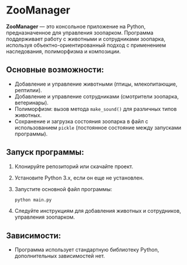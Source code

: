 # ZooManager

**ZooManager** — это консольное приложение на Python, предназначенное для управления зоопарком. Программа поддерживает работу с животными и сотрудниками зоопарка, используя объектно-ориентированный подход с применением наследования, полиморфизма и композиции.

## Основные возможности:
- Добавление и управление животными (птицы, млекопитающие, рептилии).
- Добавление и управление сотрудниками (смотрители зоопарка, ветеринары).
- Полиморфизм: вызов метода `make_sound()` для различных типов животных.
- Сохранение и загрузка состояния зоопарка в файл с использованием `pickle` (постоянное состояние между запусками программы).

## Запуск программы:
1. Клонируйте репозиторий или скачайте проект.
2. Установите Python 3.x, если он еще не установлен.
3. Запустите основной файл программы:

    ```bash
    python main.py
    ```

4. Следуйте инструкциям для добавления животных и сотрудников, управления зоопарком.

## Зависимости:
- Программа использует стандартную библиотеку Python, дополнительных зависимостей нет.
